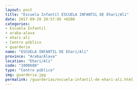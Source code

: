 ```yaml
---
layout: post
title: "Escuela Infantil ESCUELA INFANTIL DE Ehari/Ali"
date: 2017-09-20 20:57:05 +0200
categories:
- Escuela Infantil
- araba-alava
- ehari-ali
- Centro público
- guarderia
name: "ESCUELA INFANTIL DE Ehari/Ali"
province: "Araba/Álava"
location: "Ehari/Ali"
code: "1000688"
type: "Centro público"
img: guarderia.jpg
permalink: /guarderias/escuela-infantil-de-ehari-ali.html
---
```

